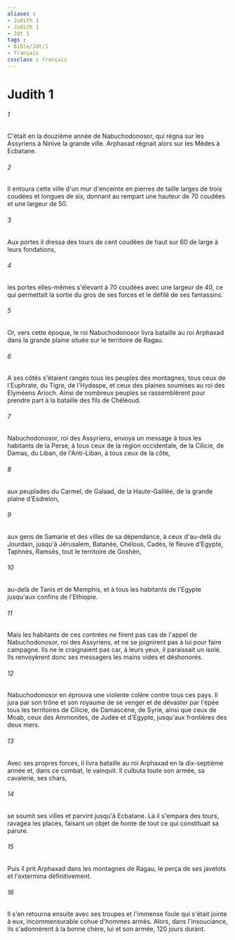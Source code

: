 ```yaml
---
aliases : 
- Judith 1
- Judith 1
- Jdt 1
tags : 
- Bible/Jdt/1
- français
cssclass : français
---
```


# Judith 1

###### 1
C'était en la douzième année de Nabuchodonosor, qui régna sur les Assyriens à Ninive la grande ville. Arphaxad régnait alors sur les Mèdes à Ecbatane.
###### 2
Il entoura cette ville d'un mur d'enceinte en pierres de taille larges de trois coudées et longues de six, donnant au rempart une hauteur de 70 coudées et une largeur de 50.
###### 3
Aux portes il dressa des tours de cent coudées de haut sur 60 de large à leurs fondations,
###### 4
les portes elles-mêmes s'élevant à 70 coudées avec une largeur de 40, ce qui permettait la sortie du gros de ses forces et le défilé de ses fantassins.
###### 5
Or, vers cette époque, le roi Nabuchodonosor livra bataille au roi Arphaxad dans la grande plaine située sur le territoire de Ragau.
###### 6
A ses côtés s'étaient rangés tous les peuples des montagnes, tous ceux de l'Euphrate, du Tigre, de l'Hydaspe, et ceux des plaines soumises au roi des Elyméens Arioch. Ainsi de nombreux peuples se rassemblèrent pour prendre part à la bataille des fils de Chéléoud.
###### 7
Nabuchodonosor, roi des Assyriens, envoya un message à tous les habitants de la Perse, à tous ceux de la région occidentale, de la Cilicie, de Damas, du Liban, de l'Anti-Liban, à tous ceux de la côte,
###### 8
aux peuplades du Carmel, de Galaad, de la Haute-Galilée, de la grande plaine d'Esdrelon,
###### 9
aux gens de Samarie et des villes de sa dépendance, à ceux d'au-delà du Jourdain, jusqu'à Jérusalem, Batanée, Chélous, Cadès, le fleuve d'Egypte, Taphnès, Ramsès, tout le territoire de Goshèn,
###### 10
au-delà de Tanis et de Memphis, et à tous les habitants de l'Egypte jusqu'aux confins de l'Ethiopie.
###### 11
Mais les habitants de ces contrées ne firent pas cas de l'appel de Nabuchodonosor, roi des Assyriens, et ne se joignirent pas à lui pour faire campagne. Ils ne le craignaient pas car, à leurs yeux, il paraissait un isolé. Ils renvoyèrent donc ses messagers les mains vides et déshonorés.
###### 12
Nabuchodonosor en éprouva une violente colère contre tous ces pays. Il jura par son trône et son royaume de se venger et de dévaster par l'épée tous les territoires de Cilicie, de Damascène, de Syrie, ainsi que ceux de Moab, ceux des Ammonites, de Judée et d'Egypte, jusqu'aux frontières des deux mers.
###### 13
Avec ses propres forces, il livra bataille au roi Arphaxad en la dix-septième année et, dans ce combat, le vainquit. Il culbuta toute son armée, sa cavalerie, ses chars,
###### 14
se soumit ses villes et parvint jusqu'à Ecbatane. Là il s'empara des tours, ravagea les places, faisant un objet de honte de tout ce qui constituait sa parure.
###### 15
Puis il prit Arphaxad dans les montagnes de Ragau, le perça de ses javelots et l'extermina définitivement.
###### 16
Il s'en retourna ensuite avec ses troupes et l'immense foule qui s'était jointe à eux, incommensurable cohue d'hommes armés. Alors, dans l'insouciance, ils s'adonnèrent à la bonne chère, lui et son armée, 120 jours durant.
